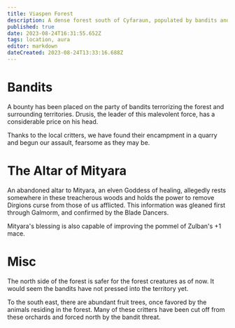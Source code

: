 ```yaml
---
title: Viaspen Forest
description: A dense forest south of Cyfaraun, populated by bandits and nerdowells 
published: true
date: 2023-08-24T16:31:55.652Z
tags: location, aura
editor: markdown
dateCreated: 2023-08-24T13:33:16.688Z
---
```


# Bandits 
A bounty has been placed on the party of bandits terrorizing the forest and surrounding territories. Drusis, the leader of this malevolent force, has a considerable price on his head. 

Thanks to the local critters, we have found their encampment in a quarry and begun our assault, fearsome as they may be. 


# The Altar of Mityara
An abandoned altar to Mityara, an elven Goddess of healing, allegedly rests somewhere in these treacherous woods and holds the power to remove Dirgions curse from those of us afflicted. This information was gleaned first through Galmorm, and confirmed by the Blade Dancers.

Mityara's blessing is also capable of improving the pommel of Zulban's +1 mace. 

# Misc
The north side of the forest is safer for the forest creatures as of now. It would seem the bandits have not pressed into the territory yet.

To the south east, there are abundant fruit trees, once favored by the animals residing in the forest. Many of these critters have been cut off from these orchards and forced north by the bandit threat.


